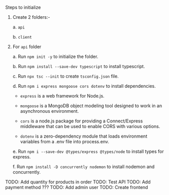 Steps to initialize

1. Create 2 folders:-

    a. `api`

    b. `client`

2. For `api` folder

    a. Run `npm init -y` to initialize the folder.

    b. Run `npm install --save-dev typescript` to install typescript.

    c. Run `npx tsc --init` to create `tsconfig.json` file.

    d. Run `npm i express mongoose cors dotenv` to install dependencies.

    - `express` is a web framework for Node.js.

    - `mongoose` is a MongoDB object modeling tool designed to work in an asynchronous environment.

    - `cors` is a node.js package for providing a Connect/Express middleware that can be used to enable CORS with various options.

    - `dotenv` is a zero-dependency module that loads environment variables from a .env file into process.env.

    e. Run `npm i --save-dev @types/express @types/node` to install types for express.
    
    f. Run `npm install -D concurrently nodemon` to install nodemon and concurrently.



TODO: Add quantity for products in order
TODO: Test API
TODO: Add payment method ???
TODO: Add admin user
TODO: Create frontend